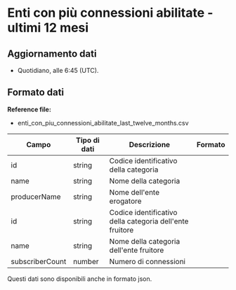 
# Enti con più connessioni abilitate - ultimi 12 mesi

## Aggiornamento dati

- Quotidiano, alle 6:45 (UTC).

## Formato dati

**Reference file:**

- enti_con_piu_connessioni_abilitate_last_twelve_months.csv<br>

| Campo           | Tipo di dati | Descrizione                                              | Formato |
| --------------- | ------------ | -------------------------------------------------------- | ------- |
| id              | string       | Codice identificativo della categoria                    |         |
| name            | string       | Nome della categoria                                     |         |
| producerName    | string       | Nome dell'ente erogatore                                 |         |
| id              | string       | Codice identificativo della categoria dell'ente fruitore |         |
| name            | string       | Nome della categoria dell'ente fruitore                  |         |
| subscriberCount | number       | Numero di connessioni                                    |         |

Questi dati sono disponibili anche in formato json.
